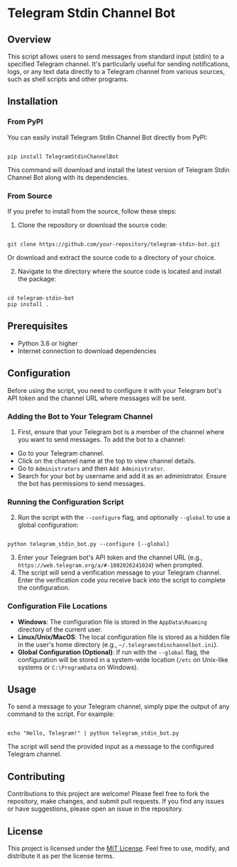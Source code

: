 # Telegram Stdin Channel Bot

## Overview

This script allows users to send messages from standard input (stdin) to a specified Telegram channel. It's particularly useful for sending notifications, logs, or any text data directly to a Telegram channel from various sources, such as shell scripts and other programs.

## Installation

### From PyPI

You can easily install Telegram Stdin Channel Bot directly from PyPI:

```

pip install TelegramStdinChannelBot

```

This command will download and install the latest version of Telegram Stdin Channel Bot along with its dependencies.

### From Source

If you prefer to install from the source, follow these steps:

1. Clone the repository or download the source code:

```

git clone https://github.com/your-repository/telegram-stdin-bot.git

```

Or download and extract the source code to a directory of your choice.

2. Navigate to the directory where the source code is located and install the package:

```

cd telegram-stdin-bot
pip install .

```

## Prerequisites

-   Python 3.6 or higher
-   Internet connection to download dependencies

## Configuration

Before using the script, you need to configure it with your Telegram bot's API token and the channel URL where messages will be sent.

### Adding the Bot to Your Telegram Channel

1. First, ensure that your Telegram bot is a member of the channel where you want to send messages. To add the bot to a channel:

-   Go to your Telegram channel.
-   Click on the channel name at the top to view channel details.
-   Go to `Administrators` and then `Add Administrator`.
-   Search for your bot by username and add it as an administrator. Ensure the bot has permissions to send messages.

### Running the Configuration Script

2. Run the script with the `--configure` flag, and optionally `--global` to use a global configuration:

```

python telegram_stdin_bot.py --configure [--global]

```

3. Enter your Telegram bot's API token and the channel URL (e.g., `https://web.telegram.org/a/#-1002026241024`) when prompted.
4. The script will send a verification message to your Telegram channel. Enter the verification code you receive back into the script to complete the configuration.

### Configuration File Locations

-   **Windows**: The configuration file is stored in the `AppData\Roaming` directory of the current user.
-   **Linux/Unix/MacOS**: The local configuration file is stored as a hidden file in the user's home directory (e.g., `~/.telegramstdinchannelbot.ini`).
-   **Global Configuration (Optional)**: If run with the `--global` flag, the configuration will be stored in a system-wide location (`/etc` on Unix-like systems or `C:\ProgramData` on Windows).

## Usage

To send a message to your Telegram channel, simply pipe the output of any command to the script. For example:

```

echo "Hello, Telegram!" | python telegram_stdin_bot.py

```

The script will send the provided input as a message to the configured Telegram channel.

## Contributing

Contributions to this project are welcome! Please feel free to fork the repository, make changes, and submit pull requests. If you find any issues or have suggestions, please open an issue in the repository.

## License

This project is licensed under the [MIT License](LICENSE). Feel free to use, modify, and distribute it as per the license terms.

```

```
